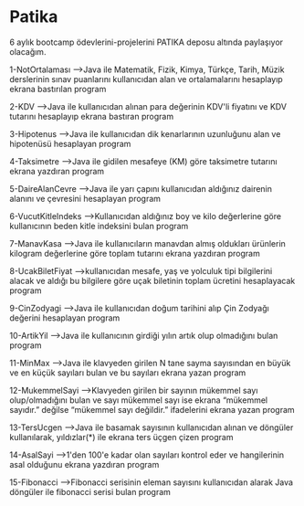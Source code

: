 # Patika

6 aylık bootcamp ödevlerini-projelerini PATIKA deposu altında paylaşıyor olacağım.



1-NotOrtalaması
-->Java ile Matematik, Fizik, Kimya, Türkçe, Tarih, Müzik derslerinin sınav puanlarını kullanıcıdan alan ve ortalamalarını hesaplayıp ekrana bastırılan program



2-KDV
-->Java ile kullanıcıdan alınan para değerinin KDV'li fiyatını ve KDV tutarını hesaplayıp ekrana bastıran program


3-Hipotenus
-->Java ile kullanıcıdan dik kenarlarının uzunluğunu alan ve hipotenüsü hesaplayan program


4-Taksimetre
-->Java ile gidilen mesafeye (KM) göre taksimetre tutarını ekrana yazdıran program


5-DaireAlanCevre
-->Java ile yarı çapını kullanıcıdan aldığınız dairenin alanını ve çevresini hesaplayan program


6-VucutKitleIndeks
-->Kullanıcıdan aldığınız boy ve kilo değerlerine göre kullanıcının beden kitle indeksini bulan program


7-ManavKasa
-->Java ile kullanıcıların manavdan almış oldukları ürünlerin kilogram değerlerine göre toplam tutarını ekrana yazdıran program


8-UcakBiletFiyat
-->kullanıcıdan mesafe, yaş ve yolculuk tipi bilgilerini alacak ve aldığı bu bilgilere göre uçak biletinin toplam ücretini hesaplayacak program


9-CinZodyagi
-->Java ile kullanıcıdan doğum tarihini alıp Çin Zodyağı değerini hesaplayan program 


10-ArtikYil
-->Java ile kullanıcının girdiği yılın artık olup olmadığını bulan program



11-MinMax
-->Java ile klavyeden girilen N tane sayma sayısından en büyük ve en küçük sayıları bulan ve bu sayıları ekrana yazan program



12-MukemmelSayi
-->Klavyeden girilen bir sayının mükemmel sayı olup/olmadığını bulan ve sayı mükemmel sayı ise ekrana “mükemmel sayıdır.” değilse “mükemmel sayı değildir.” ifadelerini ekrana yazan program


13-TersUcgen
-->Java ile basamak sayısının kullanıcıdan alınan ve döngüler kullanılarak, yıldızlar(*) ile ekrana ters üçgen çizen program



14-AsalSayi
-->1'den 100'e kadar olan sayıları kontrol eder ve hangilerinin asal olduğunu ekrana yazdıran program


15-Fibonacci
-->Fibonacci serisinin eleman sayısını kullanıcıdan alarak Java döngüler ile fibonacci serisi bulan program

